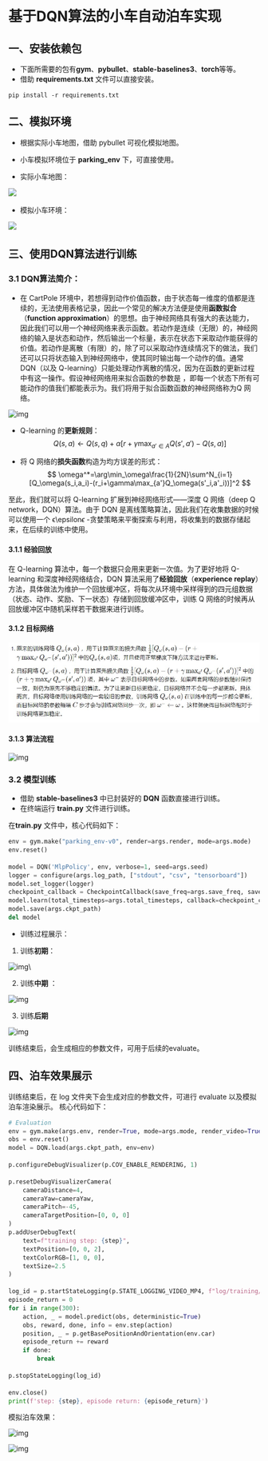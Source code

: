 # **基于DQN算法的小车自动泊车实现**



## **一、安装依赖包**

- 下面所需要的包有**gym**、**pybullet**、**stable-baselines3**、**torch**等等。
- 借助  **requirements.txt** 文件可以直接安装。

```shell
pip install -r requirements.txt 
```



## **二、模拟环境**

* 根据实际小车地图，借助 pybullet 可视化模拟地图。
* 小车模拟环境位于 **parking_env** 下，可直接使用。

* 实际小车地图：

![](https://ai-studio-static-online.cdn.bcebos.com/315a9ca79a13458b84eaa38c65ee71821981173f18824f969b4651bacae54b18)

* 模拟小车环境：

![](https://ai-studio-static-online.cdn.bcebos.com/ed09229a62ee41889d6b5d0fc6ee80b09a257e66f2b94e8281f184ca35037f58)



## **三、使用DQN算法进行训练**



### **3.1 DQN算法简介**：

- 在 CartPole 环境中，若想得到动作价值函数，由于状态每一维度的值都是连续的，无法使用表格记录，因此一个常见的解决方法便是使用**函数拟合**（**function approximation**）的思想。由于神经网络具有强大的表达能力，因此我们可以用一个神经网络来表示函数。若动作是连续（无限）的，神经网络的输入是状态和动作，然后输出一个标量，表示在状态下采取动作能获得的价值。若动作是离散（有限）的，除了可以采取动作连续情况下的做法，我们还可以只将状态输入到神经网络中，使其同时输出每一个动作的值。通常 DQN（以及 Q-learning）只能处理动作离散的情况，因为在函数的更新过程中有这一操作。假设神经网络用来拟合函数的参数是 ，即每一个状态下所有可能动作的值我们都能表示为。我们将用于拟合函数函数的神经网络称为Q 网络。

![img](https://ai-studio-static-online.cdn.bcebos.com/1b03640396a649e0b0c72377c63b07ab9730ac1a23d94c97aa549fb784c43122)

- Q-learning 的**更新规则**：
  $$
  Q(s,a)\leftarrow Q(s,q)+\alpha[r+\gamma\max_{a'\in A}Q(s',a')-Q(s,a)]
  $$

- 将 Q 网络的**损失函数**构造为均方误差的形式：
  $$
  \omega^*=\arg\min_\omega\frac{1}{2N}\sum^N_{i=1}[Q_\omega(s_i,a_i)-(r_i+\gamma\max_{a'}Q_\omega(s'_i,a'_i))]^2
  $$

至此，我们就可以将 Q-learning 扩展到神经网络形式——深度 Q 网络（deep Q network，DQN）算法。由于 DQN 是离线策略算法，因此我们在收集数据的时候可以使用一个 ϵ\epsilon*ϵ* -贪婪策略来平衡探索与利用，将收集到的数据存储起来，在后续的训练中使用。



#### **3.1.1 经验回放**

在 Q-learning 算法中，每一个数据只会用来更新一次值。为了更好地将 Q-learning 和深度神经网络结合，DQN 算法采用了**经验回放**（**experience replay**）方法，具体做法为维护一个回放缓冲区，将每次从环境中采样得到的四元组数据（状态、动作、奖励、下一状态）存储到回放缓冲区中，训练 Q 网络的时候再从回放缓冲区中随机采样若干数据来进行训练。



#### **3.1.2 目标网络**

![](./img/DQN.jpg)



#### **3.1.3 算法流程**

![img](https://ai-studio-static-online.cdn.bcebos.com/f380834f615346b4b037a306d09b6ccb21b7261fa4ad4b7791dc76fc8ea3ddfb)



### **3.2 模型训练**

- 借助 **stable-baselines3** 中已封装好的 **DQN** 函数直接进行训练。
- 在终端运行 **train.py** 文件进行训练。



在**train.py** 文件中，核心代码如下：

```python
env = gym.make("parking_env-v0", render=args.render, mode=args.mode)
env.reset()

model = DQN('MlpPolicy', env, verbose=1, seed=args.seed)
logger = configure(args.log_path, ["stdout", "csv", "tensorboard"])
model.set_logger(logger)
checkpoint_callback = CheckpointCallback(save_freq=args.save_freq, save_path=args.log_path, name_prefix='dqn_agent')
model.learn(total_timesteps=args.total_timesteps, callback=checkpoint_callback)
model.save(args.ckpt_path)
del model
```



- 训练过程展示：

1. 训练**初期**：

![img](https://ai-studio-static-online.cdn.bcebos.com/c8f14b764e364787bc163face42e390510e939dbc45f4c8f88ecffe132f5a215)\

2. 训练**中期** ：

![img](https://ai-studio-static-online.cdn.bcebos.com/b3cae6cb7f604be7a6eabb55a5d71ab423f92a87564944f7abdad95228c93d06)

3. 训练**后期**

![img](https://ai-studio-static-online.cdn.bcebos.com/b1d1966034f0404697e3aaa2ce9d1ecccde387c9b510457f91f321f9ede33840)



训练结束后，会生成相应的参数文件，可用于后续的evaluate。



## **四、泊车效果展示**

训练结束后，在 log 文件夹下会生成对应的参数文件，可进行 evaluate 以及模拟泊车渲染展示。 核心代码如下：

```python
# Evaluation
env = gym.make(args.env, render=True, mode=args.mode, render_video=True)
obs = env.reset()
model = DQN.load(args.ckpt_path, env=env)

p.configureDebugVisualizer(p.COV_ENABLE_RENDERING, 1)

p.resetDebugVisualizerCamera(
    cameraDistance=4,
    cameraYaw=cameraYaw,
    cameraPitch=-45,
    cameraTargetPosition=[0, 0, 0]
)
p.addUserDebugText(
    text=f"training step: {step}",
    textPosition=[0, 0, 2],
    textColorRGB=[1, 0, 0],
    textSize=2.5
)

log_id = p.startStateLogging(p.STATE_LOGGING_VIDEO_MP4, f"log/training/DQN_{args.mode}_{step}.mp4")
episode_return = 0
for i in range(300):
    action, _ = model.predict(obs, deterministic=True)
    obs, reward, done, info = env.step(action)
    position, _ = p.getBasePositionAndOrientation(env.car)
    episode_return += reward
    if done:
        break

p.stopStateLogging(log_id)

env.close()
print(f'step: {step}, episode return: {episode_return}')
```



模拟泊车效果：

![img](https://ai-studio-static-online.cdn.bcebos.com/ffecea77e248449aa4b376e50fc7710784e540b5f41c44eaab9c47ecb72e7bdc)

![img](https://ai-studio-static-online.cdn.bcebos.com/76d5bb7caad14601ae0dd28dfaf973b24555c04fd90047fb8a71bb9a8bc1ee0d)
